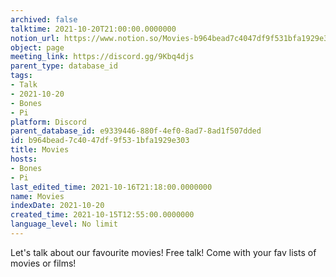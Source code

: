 ```yaml
---
archived: false
talktime: 2021-10-20T21:00:00.0000000
notion_url: https://www.notion.so/Movies-b964bead7c4047df9f531bfa1929e303
object: page
meeting_link: https://discord.gg/9Kbq4djs
parent_type: database_id
tags:
- Talk
- 2021-10-20
- Bones
- Pi
platform: Discord
parent_database_id: e9339446-880f-4ef0-8ad7-8ad1f507dded
id: b964bead-7c40-47df-9f53-1bfa1929e303
title: Movies
hosts:
- Bones
- Pi
last_edited_time: 2021-10-16T21:18:00.0000000
name: Movies
indexDate: 2021-10-20
created_time: 2021-10-15T12:55:00.0000000
language_level: No limit
---
```


Let's talk about our favourite movies!
Free talk! Come with your fav lists of movies or films!


